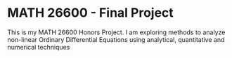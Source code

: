# MATH 26600 - Final Project
This is my MATH 26600 Honors Project. I am exploring methods to analyze non-linear Ordinary Differential Equations using analytical, quantitative and numerical techniques
